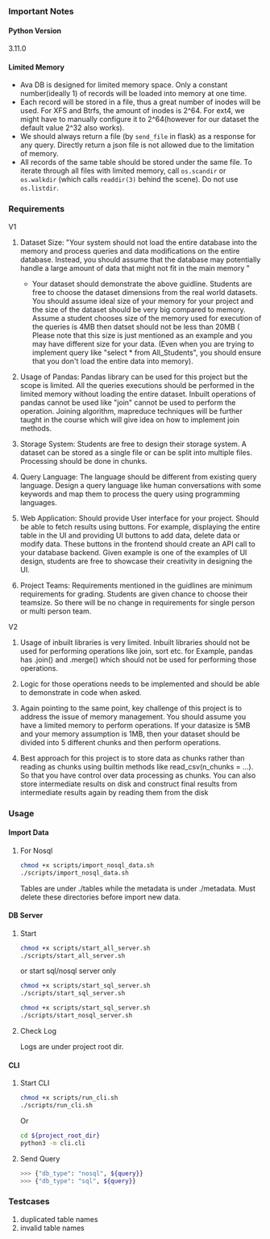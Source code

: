 ### Important Notes

#### Python Version

3.11.0

#### Limited Memory

- Ava DB is designed for limited memory space. Only a constant number(ideally 1) of records will be loaded into memory at one time.
- Each record will be stored in a file, thus a great number of inodes will be used. For XFS and Btrfs, the amount of inodes is 2^64. For ext4, we might have to manually configure it to 2^64(however
  for our dataset the default value 2^32 also works).
- We should always return a file (by `send_file` in flask) as a response for any query. Directly return a json file is not allowed due to the limitation of memory.
- All records of the same table should be stored under the same file. To iterate through all files with limited memory, call `os.scandir` or `os.walkdir` (which calls `readdir(3)` behind the scene).
  Do not use `os.listdir`.

### Requirements

V1

1. Dataset Size:
   "Your system should not load the entire database into the memory and process queries and data modifications on the entire database. Instead, you should assume that the database may potentially
   handle a large amount of data that might not fit in the main memory "
    - Your dataset should demonstrate the above guidline. Students are free to choose the dataset dimensions from the real world datasets. You should assume ideal size of your memory for your project
      and the size of the dataset should be very big compared to memory. Assume a student chooses size of the memory used for execution of the queries is 4MB then datset should not be less than 20MB (
      Please note that this size is just mentioned as an example and you may have different size for your data. (Even when you are trying to implement query like "select * from All_Students", you
      should ensure that you don't load the entire data into memory).


2. Usage of Pandas: Pandas library can be used for this project but the scope is limited. All the queries executions should be performed in the limited memory without loading the entire dataset.
   Inbuilt operations of pandas cannot be used like "join" cannot be used to perform the operation. Joining algorithm, mapreduce techniques will be further taught in the course which will give idea on
   how to implement join methods.


3. Storage System: Students are free to design their storage system. A dataset can be stored as a single file or can be split into multiple files. Processing should be done in chunks.


4. Query Language: The language should be different from existing query language. Design a query language like human conversations with some keywords and map them to process the query using
   programming languages.

5. Web Application: Should provide User interface for your project. Should be able to fetch results using buttons. For example, displaying the entire table in the UI and providing UI buttons to add
   data, delete data or modify data. These buttons in the frontend should create an API call to your database backend. Given example is one of the examples of UI design, students are free to showcase
   their creativity in designing the UI.


6. Project Teams: Requirements mentioned in the guidlines are minimum requirements for grading. Students are given chance to choose their teamsize. So there will be no change in requirements for
   single person or multi person team.

V2

1. Usage of inbuilt libraries is very limited. Inbuilt libraries should not be used for performing operations like join, sort etc. for Example, pandas has .join() and .merge() which should not be used
   for performing those operations.

2. Logic for those operations needs to be implemented and should be able to demonstrate in code when asked.

3. Again pointing to the same point, key challenge of this project is to address the issue of memory management. You should assume you have a limited memory to perform operations. If your datasize is
   5MB and your memory assumption is 1MB, then your dataset should be divided into 5 different chunks and then perform operations.

4. Best approach for this project is to store data as chunks rather than reading as chunks using builtin methods like read_csv(n_chunks = ...). So that you have control over data processing as chunks.
   You can also store intermediate results on disk and construct final results from intermediate results again by reading them from the disk

### Usage

#### Import Data

1. For Nosql
    ```bash
    chmod +x scripts/import_nosql_data.sh
    ./scripts/import_nosql_data.sh
    ```
   Tables are under ./tables while the metadata is under ./metadata. Must delete these directories before import new data.

#### DB Server

1. Start

    ```bash
    chmod +x scripts/start_all_server.sh
    ./scripts/start_all_server.sh
    ```
   or start sql/nosql server only
    ```bash
    chmod +x scripts/start_sql_server.sh
    ./scripts/start_sql_server.sh
    ```
    ```bash
    chmod +x scripts/start_sql_server.sh
    ./scripts/start_nosql_server.sh
    ```

2. Check Log

   Logs are under project root dir.

#### CLI

1. Start CLI
    ```bash
    chmod +x scripts/run_cli.sh
    ./scripts/run_cli.sh
    ```
   Or
    ```bash
    cd ${project_root_dir}
    python3 -m cli.cli
    ```

2. Send Query

    ```bash
    >>> {"db_type": "nosql", ${query}}
    >>> {"db_type": "sql", ${query}}
    ```

### Testcases

1. duplicated table names
2. invalid table names
